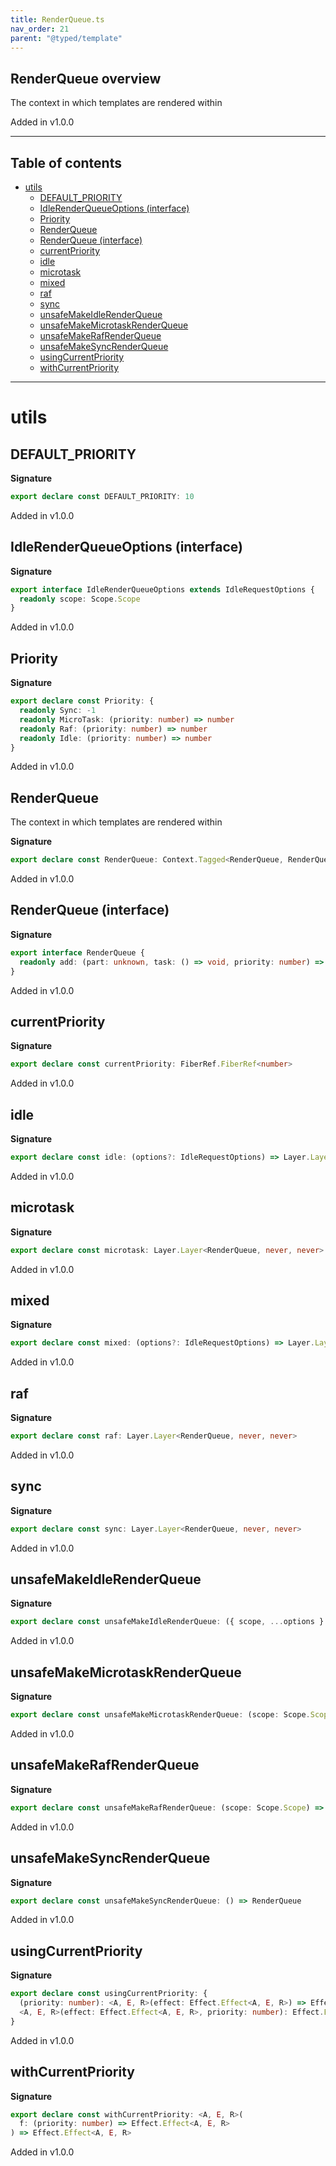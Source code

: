 ```yaml
---
title: RenderQueue.ts
nav_order: 21
parent: "@typed/template"
---
```


## RenderQueue overview

The context in which templates are rendered within

Added in v1.0.0

---

<h2 class="text-delta">Table of contents</h2>

- [utils](#utils)
  - [DEFAULT_PRIORITY](#default_priority)
  - [IdleRenderQueueOptions (interface)](#idlerenderqueueoptions-interface)
  - [Priority](#priority)
  - [RenderQueue](#renderqueue)
  - [RenderQueue (interface)](#renderqueue-interface)
  - [currentPriority](#currentpriority)
  - [idle](#idle)
  - [microtask](#microtask)
  - [mixed](#mixed)
  - [raf](#raf)
  - [sync](#sync)
  - [unsafeMakeIdleRenderQueue](#unsafemakeidlerenderqueue)
  - [unsafeMakeMicrotaskRenderQueue](#unsafemakemicrotaskrenderqueue)
  - [unsafeMakeRafRenderQueue](#unsafemakerafrenderqueue)
  - [unsafeMakeSyncRenderQueue](#unsafemakesyncrenderqueue)
  - [usingCurrentPriority](#usingcurrentpriority)
  - [withCurrentPriority](#withcurrentpriority)

---

# utils

## DEFAULT_PRIORITY

**Signature**

```ts
export declare const DEFAULT_PRIORITY: 10
```

Added in v1.0.0

## IdleRenderQueueOptions (interface)

**Signature**

```ts
export interface IdleRenderQueueOptions extends IdleRequestOptions {
  readonly scope: Scope.Scope
}
```

Added in v1.0.0

## Priority

**Signature**

```ts
export declare const Priority: {
  readonly Sync: -1
  readonly MicroTask: (priority: number) => number
  readonly Raf: (priority: number) => number
  readonly Idle: (priority: number) => number
}
```

Added in v1.0.0

## RenderQueue

The context in which templates are rendered within

**Signature**

```ts
export declare const RenderQueue: Context.Tagged<RenderQueue, RenderQueue>
```

Added in v1.0.0

## RenderQueue (interface)

**Signature**

```ts
export interface RenderQueue {
  readonly add: (part: unknown, task: () => void, priority: number) => Effect.Effect<void, never, Scope.Scope>
}
```

Added in v1.0.0

## currentPriority

**Signature**

```ts
export declare const currentPriority: FiberRef.FiberRef<number>
```

Added in v1.0.0

## idle

**Signature**

```ts
export declare const idle: (options?: IdleRequestOptions) => Layer.Layer<RenderQueue>
```

Added in v1.0.0

## microtask

**Signature**

```ts
export declare const microtask: Layer.Layer<RenderQueue, never, never>
```

Added in v1.0.0

## mixed

**Signature**

```ts
export declare const mixed: (options?: IdleRequestOptions) => Layer.Layer<RenderQueue>
```

Added in v1.0.0

## raf

**Signature**

```ts
export declare const raf: Layer.Layer<RenderQueue, never, never>
```

Added in v1.0.0

## sync

**Signature**

```ts
export declare const sync: Layer.Layer<RenderQueue, never, never>
```

Added in v1.0.0

## unsafeMakeIdleRenderQueue

**Signature**

```ts
export declare const unsafeMakeIdleRenderQueue: ({ scope, ...options }: IdleRenderQueueOptions) => RenderQueue
```

Added in v1.0.0

## unsafeMakeMicrotaskRenderQueue

**Signature**

```ts
export declare const unsafeMakeMicrotaskRenderQueue: (scope: Scope.Scope) => RenderQueue
```

Added in v1.0.0

## unsafeMakeRafRenderQueue

**Signature**

```ts
export declare const unsafeMakeRafRenderQueue: (scope: Scope.Scope) => RenderQueue
```

Added in v1.0.0

## unsafeMakeSyncRenderQueue

**Signature**

```ts
export declare const unsafeMakeSyncRenderQueue: () => RenderQueue
```

Added in v1.0.0

## usingCurrentPriority

**Signature**

```ts
export declare const usingCurrentPriority: {
  (priority: number): <A, E, R>(effect: Effect.Effect<A, E, R>) => Effect.Effect<A, E, R>
  <A, E, R>(effect: Effect.Effect<A, E, R>, priority: number): Effect.Effect<A, E, R>
}
```

Added in v1.0.0

## withCurrentPriority

**Signature**

```ts
export declare const withCurrentPriority: <A, E, R>(
  f: (priority: number) => Effect.Effect<A, E, R>
) => Effect.Effect<A, E, R>
```

Added in v1.0.0

